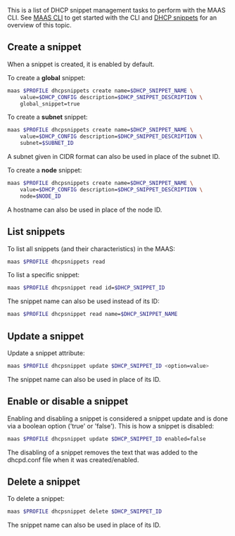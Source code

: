 <!--
Todo:
- Include non-trivial examples of DHCP snippets
- Bug check: https://bugs.launchpad.net/maas/+bug/1623192
-->
This is a list of DHCP snippet management tasks to perform with the MAAS CLI. See [MAAS CLI](manage-cli.md) to get started with the CLI and [DHCP snippets](installconfig-network-dhcp.md#heading--dhcp-snippets) for an overview of this topic.

<h2 id="heading--create-a-snippet">Create a snippet</h2>

When a snippet is created, it is enabled by default.

To create a **global** snippet:

``` bash
maas $PROFILE dhcpsnippets create name=$DHCP_SNIPPET_NAME \
    value=$DHCP_CONFIG description=$DHCP_SNIPPET_DESCRIPTION \
    global_snippet=true
```

To create a **subnet** snippet:

``` bash
maas $PROFILE dhcpsnippets create name=$DHCP_SNIPPET_NAME \
    value=$DHCP_CONFIG description=$DHCP_SNIPPET_DESCRIPTION \
    subnet=$SUBNET_ID
```

A subnet given in CIDR format can also be used in place of the subnet ID.

To create a **node** snippet:

``` bash
maas $PROFILE dhcpsnippets create name=$DHCP_SNIPPET_NAME \
    value=$DHCP_CONFIG description=$DHCP_SNIPPET_DESCRIPTION \
    node=$NODE_ID
```

A hostname can also be used in place of the node ID.

<h2 id="heading--list-snippets">List snippets</h2>

To list all snippets (and their characteristics) in the MAAS:

``` bash
maas $PROFILE dhcpsnippets read
```

To list a specific snippet:

``` bash
maas $PROFILE dhcpsnippet read id=$DHCP_SNIPPET_ID
```

The snippet name can also be used instead of its ID:

``` bash
maas $PROFILE dhcpsnippet read name=$DHCP_SNIPPET_NAME
```

<h2 id="heading--update-a-snippet">Update a snippet</h2>

Update a snippet attribute:

``` bash
maas $PROFILE dhcpsnippet update $DHCP_SNIPPET_ID <option=value>
```

The snippet name can also be used in place of its ID.

<h2 id="heading--enable-or-disable-a-snippet">Enable or disable a snippet</h2>

Enabling and disabling a snippet is considered a snippet update and is done via a boolean option ('true' or 'false'). This is how a snippet is disabled:

``` bash
maas $PROFILE dhcpsnippet update $DHCP_SNIPPET_ID enabled=false
```

The disabling of a snippet removes the text that was added to the dhcpd.conf file when it was created/enabled.

<h2 id="heading--delete-a-snippet">Delete a snippet</h2>

To delete a snippet:

``` bash
maas $PROFILE dhcpsnippet delete $DHCP_SNIPPET_ID
```

The snippet name can also be used in place of its ID.

<!-- LINKS -->


